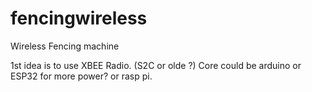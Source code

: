 # fencingwireless
Wireless Fencing machine

1st idea is to use XBEE Radio.  (S2C or olde ?) 
Core could be arduino or ESP32 for more power? or rasp pi. 
